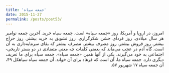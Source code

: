 ```yaml
---
title: 'جمعه سیاه'
date: 2015-11-27
permalink: /posts/post53/
---
```

<div align="justify" dir="rtl" style="font-family:vazir;">

امروز، در اروپا و آمریکا، روز «جمعه سیاه» است. جمعه سیاه خرید. آخرین جمعه نوامبر هر سال میلادی. روز فردای جشن شکرگزاری. روز تشویق به خرید بیشتر. روز حراج بیشتر. روز فروش بیشتر. روز مصرف بیشتر. مصرف بیشتر که بقای سرمایه‌داری‌ به آن است. گاه آدم در عجب می‌ماند که بعضی کلمات چه معنی متضادی در دو بستر تاریخی-اجتماعی به خود می‌گیرند. یکی از آنها همین «جمعه سیاه». جمعه سیاه برای ما تعریف دیگری دارد. جمعه سیاه ما، آن است که فرهاد برای آن خواند. آن جمعه سیاه سیاهکل ۴۹، آن جمعه سیاه ۱۷ شهریور ۵۷.

</div>
